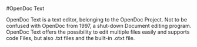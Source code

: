 #OpenDoc Text

OpenDoc Text is a text editor, belonging to the OpenDoc Project. Not to be confused with OpenDoc from 1997, a shut-down Document editing program.
OpenDoc Text offers the possibility to edit multiple files easily and supports code Files, but also .txt files and the built-in .otxt file.
